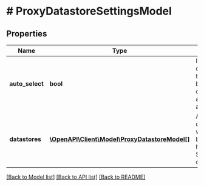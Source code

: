 # # ProxyDatastoreSettingsModel

## Properties

Name | Type | Description | Notes
------------ | ------------- | ------------- | -------------
**auto_select** | **bool** | If *true*, all datastores that the backup proxy can access are detected automatically. |
**datastores** | [**\OpenAPI\Client\Model\ProxyDatastoreModel[]**](ProxyDatastoreModel.md) | Array of datastores to which the backup proxy has a direct SAN or NFS connection. | [optional]

[[Back to Model list]](../../README.md#models) [[Back to API list]](../../README.md#endpoints) [[Back to README]](../../README.md)
